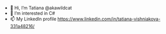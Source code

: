- 👋 Hi, I’m Tatiana @akawildcat
- 👀 I’m interested in C#
- 📫 My LinkedIn profile https://www.linkedin.com/in/tatiana-vishniakova-331a48216/

<!---
akawildcat/akawildcat is a ✨ special ✨ repository because its `README.md` (this file) appears on your GitHub profile.
You can click the Preview link to take a look at your changes.
--->
